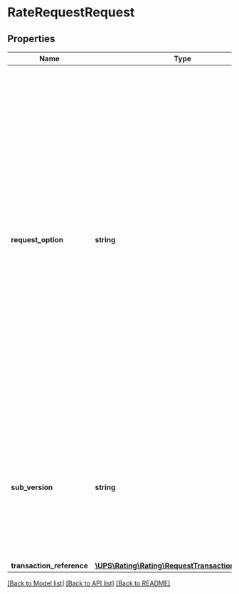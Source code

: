 # RateRequestRequest

## Properties
Name | Type | Description | Notes
------------ | ------------- | ------------- | -------------
**request_option** | **string** | Used to define the request type. Valid Values: - Rate &#x3D; The server rates (The default Request option is Rate if a Request Option is not provided). - Shop &#x3D; The server validates the shipment, and returns rates for all UPS products from the ShipFrom to the ShipTo addresses. - Ratetimeintransit &#x3D; The server rates with transit time information - Shoptimeintransit &#x3D; The server validates the shipment, and returns rates and transit times for all UPS products from the ShipFrom to the ShipTo addresses.  Rate is the only valid request option for UPS Ground Freight Pricing requests. | 
**sub_version** | **string** | Indicates Rate API to display the new release features in Rate API response based on Rate release. See the What&#x27;s New section for the latest Rate release. Supported values: 1601, 1607, 1701, 1707, 2108, 2205 | [optional] 
**transaction_reference** | [**\UPS\Rating\Rating\RequestTransactionReference**](RequestTransactionReference.md) |  | [optional] 

[[Back to Model list]](../../README.md#documentation-for-models) [[Back to API list]](../../README.md#documentation-for-api-endpoints) [[Back to README]](../../README.md)

